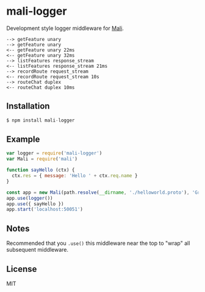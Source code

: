 
# mali-logger

Development style logger middleware for [Mali](https://github.com/malijs/mali).

```
--> getFeature unary
--> getFeature unary
<-- getFeature unary 22ms
<-- getFeature unary 32ms
--> listFeatures response_stream
<-- listFeatures response_stream 21ms
--> recordRoute request_stream
<-- recordRoute request_stream 10s
--> routeChat duplex
<-- routeChat duplex 10ms
```

## Installation

```js
$ npm install mali-logger
```

## Example

```js
var logger = require('mali-logger')
var Mali = require('mali')

function sayHello (ctx) {
  ctx.res = { message: 'Hello ' + ctx.req.name }
}

const app = new Mali(path.resolve(__dirname, './helloworld.proto'), 'Greeter')
app.use(logger())
app.use({ sayHello })
app.start('localhost:50051')
```

## Notes

Recommended that you `.use()` this middleware near the top
to "wrap" all subsequent middleware.

## License

MIT

